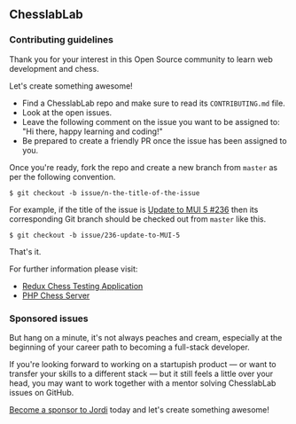 ## ChesslabLab
### Contributing guidelines

Thank you for your interest in this Open Source community to learn web development and chess.

Let's create something awesome!

- Find a ChesslabLab repo and make sure to read its `CONTRIBUTING.md` file.
- Look at the open issues.
- Leave the following comment on the issue you want to be assigned to: "Hi there, happy learning and coding!"
- Be prepared to create a friendly PR once the issue has been assigned to you.

Once you're ready, fork the repo and create a new branch from `master` as per the following convention.

```text
$ git checkout -b issue/n-the-title-of-the-issue
```

For example, if the title of the issue is [Update to MUI 5 #236](https://github.com/chesslablab/redux-chess/issues/236) then its corresponding Git branch should be checked out from `master` like this.

```text
$ git checkout -b issue/236-update-to-MUI-5
```

That's it.

For further information please visit:

- [Redux Chess Testing Application](https://github.com/chesslablab/testing-redux-chess)
- [PHP Chess Server](https://github.com/chesslablab/chess-server)

### Sponsored issues

But hang on a minute, it's not always peaches and cream, especially at the beginning of your career path to becoming a full-stack developer.

If you're looking forward to working on a startupish product — or want to transfer your skills to a different stack — but it still feels a little over your head, you may want to work together with a mentor solving ChesslabLab issues on GitHub.

[Become a sponsor to Jordi](https://github.com/sponsors/programarivm?frequency=one-time) today and let's create something awesome!

